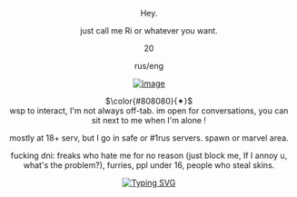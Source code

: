 <div align="center">
  
  Hey.
  
  just call me Ri or whatever you want.
  
  20
  
  rus/eng

  
<a href="https://ibb.co/GnX6Zhb"><img src="https://i.ibb.co/NtXv04H/image.png" alt="image" border="0"></a>

$\color{#808080}{✦}$<br />
wsp to interact, I'm not always off-tab.
im open for conversations, you can sit next to me when I'm alone !

mostly at 18+ serv, but I go in safe or #1rus  servers. spawn or marvel area. 

fucking dni: freaks who hate me for no reason (just block me, If I annoy u, what's the problem?), furries, ppl under 16, people who steal skins.
    
  [![Typing SVG](https://readme-typing-svg.demolab.com?font=Pixelify+Sans&duration=7000&pause=100&color=808080&width=435&lines=i+don't+bite!!;sign+my+atabook!;thank+you!:DD)](https://git.io/typing-svg)
